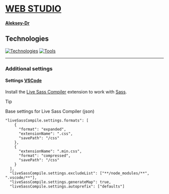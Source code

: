 # [WEB STUDIO](https://aleksey-dr.github.io/web-studio.v2-html-sass-js/)

#### [Aleksey-Dr](https://github.com/Aleksey-Dr)

## Technologies
[![Technologies](https://skillicons.dev/icons?i=html,css,sass,js)](https://skillicons.dev)
[![Tools](https://skillicons.dev/icons?i=github,git,vscode,figma)](https://skillicons.dev)
___
### Additional settings
#### Settings [VSCode](https://code.visualstudio.com/)
Install the [Live Sass Compiler](https://marketplace.visualstudio.com/items?itemName=glenn2223.live-sass) extension to work with [Sass](https://sass-lang.com/).

> [!TIP]
> Base settings for Live Sass Compiler (json)

```
"liveSassCompile.settings.formats": [
    {
      "format": "expanded",
      "extensionName": ".css",
      "savePath": "/css"
    },
    {
      "extensionName": ".min.css",
      "format": "compressed",
      "savePath": "/css"
    }
  ],
  "liveSassCompile.settings.excludeList": ["**/node_modules/**", ".vscode/**"],
  "liveSassCompile.settings.generateMap": true,
  "liveSassCompile.settings.autoprefix": ["defaults"]
```